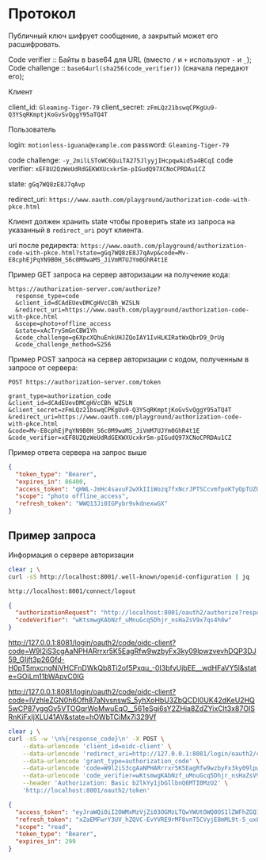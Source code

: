 # Протокол

Публичный ключ шифрует сообщение, а закрытый может его расшифровать.

Code verifier :: Байты в base64 для URL (вместо `/` и `+` используют `-` и `_`);
Code challenge :: `base64url(sha256(code_verifier))` (сначала передают его);

Клиент

client_id: `Gleaming-Tiger-79`
client_secret: `zFmLQz21bswqCPKgUu9-Q3YSqRKmptjKoGvSvQggY95aTQ4T`

Пользователь

login: `motionless-iguana@example.com`
password: `Gleaming-Tiger-79`

code challenge: `-y_2milLSToWC6QuiTA275JlyyjIHcpqwAid5a4BCqI`
code verifier: `xEF8U2QzWeUdRdGEKWXUcxkrSm-pIGudQ97XCNoCPRDAu1CZ`

state: `gGq7WQ8zE8J7qAvp`

redirect_uri: `https://www.oauth.com/playground/authorization-code-with-pkce.html`

Клиент должен хранить state чтобы проверить state из запроса на указанный в `redirect_uri` роут клиента.

uri после редиректа: `https://www.oauth.com/playground/authorization-code-with-pkce.html?state=gGq7WQ8zE8J7qAvp&code=Mv-E8cphEjPqYN9B0H_S6c0M9waMS_JiVmM7UJYm0GhR4t1E`


Пример GET запроса на сервер авторизации на получение кода:
```
https://authorization-server.com/authorize?
  response_type=code
  &client_id=dCAdEUevDMCgHVcCBh_WZSLN
  &redirect_uri=https://www.oauth.com/playground/authorization-code-with-pkce.html
  &scope=photo+offline_access
  &state=xAcTrySmGnCBW1Yh
  &code_challenge=g6XpcXQhuEnkUHJZQoIAY1IvHLKIRatWxQbrD9_DrUg
  &code_challenge_method=S256
```

Пример POST запроса на сервер авторизации с кодом, полученным в запросе от сервера:

```
POST https://authorization-server.com/token

grant_type=authorization_code
&client_id=dCAdEUevDMCgHVcCBh_WZSLN
&client_secret=zFmLQz21bswqCPKgUu9-Q3YSqRKmptjKoGvSvQggY95aTQ4T
&redirect_uri=https://www.oauth.com/playground/authorization-code-with-pkce.html
&code=Mv-E8cphEjPqYN9B0H_S6c0M9waMS_JiVmM7UJYm0GhR4t1E
&code_verifier=xEF8U2QzWeUdRdGEKWXUcxkrSm-pIGudQ97XCNoCPRDAu1CZ
```

Пример ответа сервера на запрос выше

```json
{
  "token_type": "Bearer",
  "expires_in": 86400,
  "access_token": "qHWL-JmHc4savuF2wXkIIiWozq7fxNcrJPTSCcvmfpoKTyOpTUZQMmoTSCikn8hZ4xFD9HD2",
  "scope": "photo offline_access",
  "refresh_token": "WWQ13Ji0IGPybr9vkdnexwGX"
}
```

## Пример запроса 

Информация о сервере авторизации

```sh
clear ; \
curl -sS http://localhost:8001/.well-known/openid-configuration | jq
```

```sh
http://localhost:8001/connect/logout
```

```json
{
  "authorizationRequest": "http://localhost:8001/oauth2/authorize?response_type=code&client_id=oidc-client&redirect_uri=http://127.0.0.1:8081/login/oauth2/code/oidc-client&scope=read&code_challenge=evTsOqeC_AJvKWANFTUcbgitcF_z_uSYOwx_yYcGFgc&code_challenge_method=S256&state=GOiLm11bWApvC0IG",
  "codeVerifier": "wKtsmwgKAbNzf_uMnuGcq5Dhjr_nsHaZsV9x7qs4h8w"
}
```

http://127.0.0.1:8081/login/oauth2/code/oidc-client?code=W9l2iS3cgAaNPHARrrxr5K5EagRfw9wzbyFx3ky09lpwzvevhDQP3DJ59_GIjft3p26Gfd-H0pT5mxcngNiVHCFnDWkQb8Ti2of5Pxqu_-0I3bfvUjbEE__wdHFaVY5l&state=GOiLm11bWApvC0IG

http://127.0.0.1:8081/login/oauth2/code/oidc-client?code=lVzhleZGN0h6Ofh87aNvsnswS_5yhXoHbU3ZbQCDI0UK42dKeU2HQ5wCP87yggGv5VTOGqrWoMwuEqO__561eSgi6sY2ZHja8ZdZYixClt3x87OISRnKiFxIjXLU41AV&state=hOWbTCiMx7i329Vf
```sh
clear ; \
curl -sS -w '\n%{response_code}\n' -X POST \
    --data-urlencode 'client_id=oidc-client' \
    --data-urlencode 'redirect_uri=http://127.0.0.1:8081/login/oauth2/code/oidc-client' \
    --data-urlencode 'grant_type=authorization_code' \
    --data-urlencode 'code=W9l2iS3cgAaNPHARrrxr5K5EagRfw9wzbyFx3ky09lpwzvevhDQP3DJ59_GIjft3p26Gfd-H0pT5mxcngNiVHCFnDWkQb8Ti2of5Pxqu_-0I3bfvUjbEE__wdHFaVY5l' \
    --data-urlencode 'code_verifier=wKtsmwgKAbNzf_uMnuGcq5Dhjr_nsHaZsV9x7qs4h8w' \
    --header 'Authorization: Basic b2lkYy1jbGllbnQ6MTI0MzU2' \
    'http://localhost:8001/oauth2/token'
```

```json
{
  "access_token": "eyJraWQiOiI2OWMxMzVjZi03OGMzLTQwYWUtOWQ0OS1lZWFhZGQ1YTlkZjEiLCJhbGciOiJSUzI1NiJ9.eyJzdWIiOiI5MTJmYTk5MC1iODUyLTQwZTktOGQwYi1kOTYyODkwMTIzODkiLCJhdWQiOiJvaWRjLWNsaWVudCIsIm5iZiI6MTc0MzcwMTc4Mywic2NvcGUiOlsicmVhZCJdLCJpc3MiOiJodHRwOi8vbG9jYWxob3N0OjgwMDEiLCJleHAiOjE3NDM3MDIwODMsImlhdCI6MTc0MzcwMTc4MywianRpIjoiYjU0Mjg1OWMtYWJjZC00NTBmLWE0OTItZDJkMTdkN2I1NDNmIiwiYXV0aG9yaXRpZXMiOlsiUk9MRV9BRE1JTiJdfQ.gOOxB-5jeo0gIiDM9_LwrPC5NIdjG6TYnb1WLPukxRydK4xam5yXDj2YTlPLfhEvgE4M6z4fULlqhJhC7TJfSfk_DXJEm6TaqG2jirSvunN0QlkuEkHSVVXGkDL1qRkuuxg_WO6ZGuFeeywqatkjlYV3SnNX5IJuWgN671gnuvTcdo-8LV8Pe7fjswDkO2Wa32VOAgNiG03wWJfxG3WmAB0R-XdzbeB4mAf19JRrVmkScLKdbY5lIVmKeebbJilX00ZnhlZIOZLsxsf2sd4Xf9U7eDTt09DU71gmiiV3jsfCOF5rnQ2iP3Prf06rrTGh-8unHmMJir69efT983agNv_qPOweO40mwgBjHJ7dYtll5RAoQDKBkLajyJX-KmJtUleIZHPOUGWKalL2gX9jKbWWxFK3nKtXhWxwDgFZq0UWHbZkcJAQeF6oX8jccp0TAV2AKNnJcAlPWE5kHAeVFWWkZNvvYQTj2JiSXRAut2ZesESENMDHpmBc6ZZ9vLq8",
  "refresh_token": "xZaEMFwrY3UV_hZQVC-EvYVRE9rMF8vnT5CVyjE8mML9t-5_uxLDamGAJWsFac4B2ONoOxNq0LBbnXSDct-PdTJ9CG80IVN9M3oOBCTeJrmj550CRc7QLcs6tqJiwtp5",
  "scope": "read",
  "token_type": "Bearer",
  "expires_in": 299
}
```